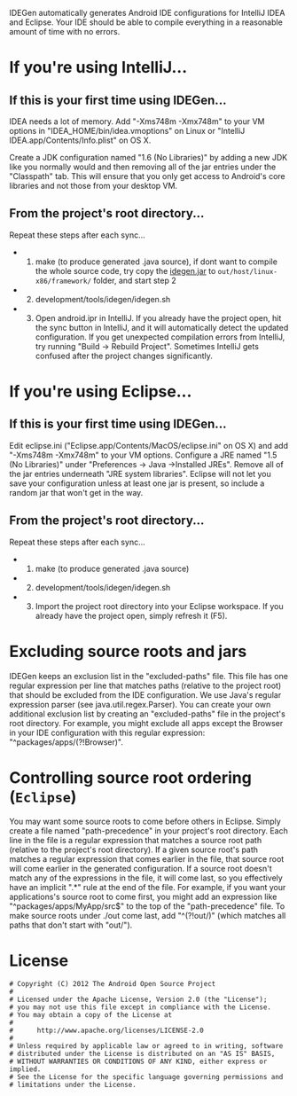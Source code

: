 IDEGen automatically generates Android IDE configurations for IntelliJ IDEA
and Eclipse. Your IDE should be able to compile everything in a reasonable
amount of time with no errors.

# If you're using IntelliJ...

## If this is your first time using IDEGen...

IDEA needs a lot of memory. Add "-Xms748m -Xmx748m" to your VM options in "IDEA_HOME/bin/idea.vmoptions" on Linux or "IntelliJ  IDEA.app/Contents/Info.plist" on OS X.

Create a JDK configuration named "1.6 (No Libraries)" by adding a new JDK like you normally would and then removing all of the jar entries under the "Classpath" tab. This will ensure that you only get access to Android's core libraries and not those from your desktop VM.

## From the project's root directory...
Repeat these steps after each sync...
- 1) make (to produce generated .java source), if dont want to compile the whole source code, try copy the [idegen.jar](https://github.com/dxjia/common-tools/blob/master/read_aosp_through_intellij/idegen.jar) to `out/host/linux-x86/framework/` folder, and start step 2
- 2) development/tools/idegen/idegen.sh
- 3) Open android.ipr in IntelliJ. If you already have the project open, hit the sync button in IntelliJ, and it will automatically detect the updated configuration.
If you get unexpected compilation errors from IntelliJ, try running "Build -> Rebuild Project". Sometimes IntelliJ gets confused after the project changes significantly.

# If you're using Eclipse...
## If this is your first time using IDEGen...
Edit eclipse.ini ("Eclipse.app/Contents/MacOS/eclipse.ini" on OS X) and add "-Xms748m -Xmx748m" to your VM options.
Configure a JRE named "1.5 (No Libraries)" under "Preferences -> Java ->Installed JREs". Remove all of the jar entries underneath "JRE system libraries". Eclipse will not let you save your configuration unless at least one jar is present, so include a random jar that won't get in the way.

## From the project's root directory...
Repeat these steps after each sync...
- 1) make (to produce generated .java source)
- 2) development/tools/idegen/idegen.sh
- 3) Import the project root directory into your Eclipse workspace. If you already have the project open, simply refresh it (F5).

# Excluding source roots and jars
IDEGen keeps an exclusion list in the "excluded-paths" file. This file has one regular expression per line that matches paths (relative to the project root) that should be excluded from the IDE configuration. We use Java's regular expression parser (see java.util.regex.Parser).
You can create your own additional exclusion list by creating an "excluded-paths" file in the project's root directory. For example, you might exclude all apps except the Browser in your IDE configuration with this regular expression: "^packages/apps/(?!Browser)".

# Controlling source root ordering (`Eclipse`)
 You may want some source roots to come before others in Eclipse. Simply create a file named "path-precedence" in your project's root directory. Each line in the file is a regular expression that matches a source root path (relative to the project's root directory). If a given source root's path matches a regular expression that comes earlier in the file, that source root will come earlier in the generated configuration. If a source root doesn't match any of the expressions in the file, it will come last, so you effectively have an implicit ".*" rule at the end of the file.
For example, if you want your applications's source root to come first, you might add an expression like "^packages/apps/MyApp/src$" to the top of the "path-precedence" file.  To make source roots under ./out come last, add "^(?!out/)" (which matches all paths that don't start with "out/").

# License
```
# Copyright (C) 2012 The Android Open Source Project
#
# Licensed under the Apache License, Version 2.0 (the "License");
# you may not use this file except in compliance with the License.
# You may obtain a copy of the License at
#
#      http://www.apache.org/licenses/LICENSE-2.0
#
# Unless required by applicable law or agreed to in writing, software
# distributed under the License is distributed on an "AS IS" BASIS,
# WITHOUT WARRANTIES OR CONDITIONS OF ANY KIND, either express or implied.
# See the License for the specific language governing permissions and
# limitations under the License.
```
